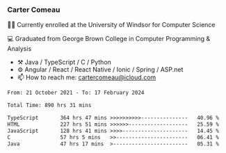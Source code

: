 ### Carter Comeau

🙋‍♂️ Currently enrolled at the University of Windsor for Computer Science

💻 Graduated from George Brown College in Computer Programming & Analysis

- ⚒️ Java / TypeScript / C / Python
- ⚙️ Angular / React / React Native / Ionic / Spring / ASP.net
- 📫 How to reach me: cartercomeau@icloud.com

<!--START_SECTION:waka-->

```txt
From: 21 October 2021 - To: 17 February 2024

Total Time: 890 hrs 31 mins

TypeScript       364 hrs 47 mins >>>>>>>>>>---------------   40.96 %
HTML             227 hrs 51 mins >>>>>>-------------------   25.59 %
JavaScript       128 hrs 41 mins >>>>---------------------   14.45 %
C                57 hrs 5 mins   >>-----------------------   06.41 %
Java             47 hrs 17 mins  >------------------------   05.31 %
```

<!--END_SECTION:waka-->
